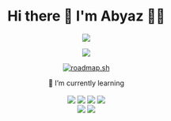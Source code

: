 <h1 align = "center" > Hi there 👋 I'm Abyaz 👨‍💻</h1>

<p align = "center">
  <a href="https://linktr.ee/abyazk">
    <img src="https://img.shields.io/badge/linktree-39E09B?style=for-the-badge&logo=linktree&logoColor=white" />
</p>

<p align = "center">
<img src = "https://github-readme-stats.vercel.app/api?username=MuhammadAbyaz&theme=tokyonight&show_icons=true">
</p>
<p align="center">
<a href="https://roadmap.sh"><img src="https://api.roadmap.sh/v1-badge/wide/65d4a46dcba7f7159fed57f0?variant=dark&roadmaps=computer-science%2Cpython%2Csql%2Cfull-stack" alt="roadmap.sh"/></a>
</p>
<p align='center'>
  🌱 I’m currently learning <br/><br/>
  <img src="https://img.shields.io/badge/react-%2361DAFB?style=for-the-badge&logo=react&logoColor=%2361DAFB&color=%23FFFFFF"
  />  
  <img src="https://img.shields.io/badge/nextjs-%23000000?style=for-the-badge&logo=nextdotjs&logoColor=%23000000&color=%23FFFFFF
  ">
  <img src="https://img.shields.io/badge/tailwindcss-%2306B6D4?style=for-the-badge&logo=tailwindcss&logoColor=%2306B6D4&color=%23FFFFFF
  "/>
  <img src="https://img.shields.io/badge/go-%2361DAFB?style=for-the-badge&logo=go&logoColor=%2300ADD8&color=%23FFFFFF
  "/>
  <br/>
  <img src="https://img.shields.io/badge/docker-%23000000?style=for-the-badge&logo=docker&logoColor=%232496ED&color=%23FFFFFF">
  <img src="https://img.shields.io/badge/kubernetes-%23000000?style=for-the-badge&logo=kubernetes&logoColor=%23326CE5&color=%23FFFFFF
  ">
</p>
